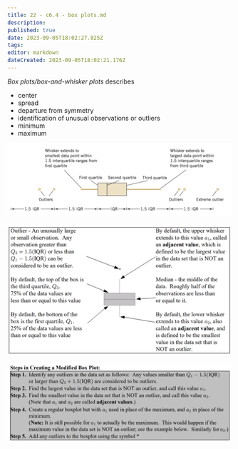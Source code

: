 ```yaml
---
title: 22 - c6.4 - box plots.md
description: 
published: true
date: 2023-09-05T18:02:27.825Z
tags: 
editor: markdown
dateCreated: 2023-09-05T18:02:21.176Z
---
```


*Box plots/box-and-whisker plots* describes
- center
- spread
- departure from symmetry
- identification of unusual observations or outliers
- minimum
- maximum

![](/images/20221031001235.png)

![](/images/20221120000848.png)

![](/images/20221120000858.png)
